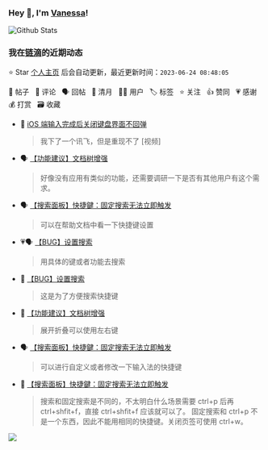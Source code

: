 ### Hey 👋, I'm [Vanessa](http://vanessa.b3log.org/)!

![Github Stats](https://github-readme-stats.vercel.app/api?username=Vanessa219&show_icons=true)

<!--events start -->

### 我在[链滴](https://ld246.com)的近期动态

⭐️ Star [个人主页](https://github.com/Vanessa219/Vanessa219) 后会自动更新，最近更新时间：`2023-06-24 08:48:05`

📝 帖子 &nbsp; 💬 评论 &nbsp; 🗣 回帖 &nbsp; 🌙 清月 &nbsp; 👨‍💻 用户 &nbsp; 🏷️ 标签 &nbsp; ⭐️ 关注 &nbsp; 👍 赞同 &nbsp; 💗 感谢 &nbsp; 💰 打赏 &nbsp; 🗃 收藏

* 💬 [iOS 端输入完成后关闭键盘界面不回弹](https://ld246.com/article/1687362107472/comment/1687528885633#comments)

  > 我下了一个讯飞，但是重现不了 [视频]
* 🗣 [【功能建议】文档树增强](https://ld246.com/article/1687340854014/comment/1687438218480#comments)

  > 好像没有应用有类似的功能，还需要调研一下是否有其他用户有这个需求。
* 🗣 [【搜索面板】快捷鍵：固定搜索无法立即触发](https://ld246.com/article/1687239952030/comment/1687438334945#comments)

  > 可以在帮助文档中看一下快捷键设置
* 💗🗣 [【BUG】设置搜索](https://ld246.com/article/1687330375058/comment/1687438392602#comments)

  > 用具体的键或者功能去搜索
* 💬 [【BUG】设置搜索](https://ld246.com/article/1687330375058/comment/1687358778371#comments)

  > 这是为了方便搜索快捷键
* 💬 [【功能建议】文档树增强](https://ld246.com/article/1687340854014/comment/1687358731030#comments)

  > 展开折叠可以使用左右键
* 🗣 [【搜索面板】快捷鍵：固定搜索无法立即触发](https://ld246.com/article/1687239952030/comment/1687330602703#comments)

  > 可以进行自定义或者修改一下输入法的快捷键
* 💬 [【搜索面板】快捷鍵：固定搜索无法立即触发](https://ld246.com/article/1687239952030/comment/1687311189467#comments)

  > 搜索和固定搜索是不同的，不太明白什么场景需要 ctrl+p 后再 ctrl+shfit+f，直接 ctrl+shfit+f 应该就可以了。 固定搜索和 ctrl+p 不是一个东西，因此不能用相同的快捷键。关闭页签可使用 ctrl+w。


<!--events end -->

<a title="Hits" target="_blank" href="https://github.com/Vanessa219/Vanessa219"><img src="https://hits.b3log.org/Vanessa219/Vanessa219.svg"></a>
